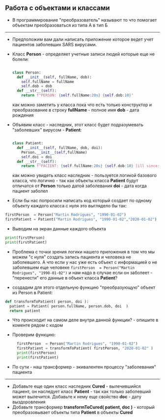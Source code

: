 ## Работа с объектами и классами

* В программирование "преобразователь" называют то что помогает объектам преобразоваться из типа А в тип Б

---

* Предположим вам дали написать приложение которое ведет учет пациентов заболевших SARS вирусами. 
* Класс **Person** - определяет учетные записи людей которые еще не болели:
  ```python
  
  class Person:
    def __init__(self, fullName, dob):
      self.fullName = fullName
      self.dob = dob                       
    def __str__(self):
      return f"PERSON: {self.fullName:20s} {self.dob:10}"
  ```
  как можно заметить у класса пока что есть только конструктор и преобразование в строку
  **fullName** - полное имя
  **dob** - дата рождения
  
* Объявим класс - наследник, этот класс будет подразумевать "заболевших" вирусом - **Patient**:
  ```python
  
  class Patient:
    def __init__(self, fullName, dob, doi):
      Person.__init__(self,fullName)
      self.doi = doi                       
    def __str__(self):
      return f"PACIENT: {self.fullName:20s} {self.dob:10} [ill since: {self.dob:10}]"
  ```
  как можно увидеть класс наследник - пользуется логикой базового класса, что логично - так как объекты класса **Patient** будут отличатся от **Person** только датой заболевания
  **doi** - дата когда пациент заболел

* Если бы нас попросили написать код который создает по одному объекту каждого класса с нуля это выглядело бы так:
```python
firstPerson  = Person("Martin Rodrigues", "1990-01-02")
firstPatient = Patient("Martin Rodrigues", "1990-01-02","2020-01-02")

```
* Выводим на экран данные каждого объекта  
```python
print(firstPerson)
print(firstPatient)

```
* Проблема с точки зрения логики нашего приложения в том что мы можем "с нуля" создать запись пациента и человека не заболевшего. А что если у нас уже есть объект с информацией
о не заболевшем еще человеке ```firstPerson  = Person("Martin Rodrigues", "1990-01-02")``` и нам надо в случае если он заболеет - "перенести" его данные в объект класса
**Patient**?
 - создадим для этого отдельную функцию "преобразующую" объект из Person в Patient:
  ```python
  def transformToPatient( person, doi ):
    patient = Patient( person.fullName, person.dob, doi  )
    return patient
  ```
  * Что происходит на самом деле внутри данной функции? - опишите в коменте рядом с кодом

* Проверим функцию:
  ```python
    firstPerson  = Person("Martin Rodrigues", "1990-01-02")
    firstPatient = transformToPatient( firstPerson, "2020-01-02" )
    print(firstPerson)
    print(firstPatient)
  ```

* По сути - наш трансформер - экивалентен процессу "заболевания" пациента
---
* Добавьте еще один класс наследник **Cured** - вылечившийся пациент, он наследует класс **Patient**  - так как только заболевший может вылечится. Добавьте к нему еще свойство **doc** - дату выздоровления
* Добавьте трансформер **transformToCured( patient, doc )** - который преобразовывает объекты типа **Patient** в объекты **Cured** 


